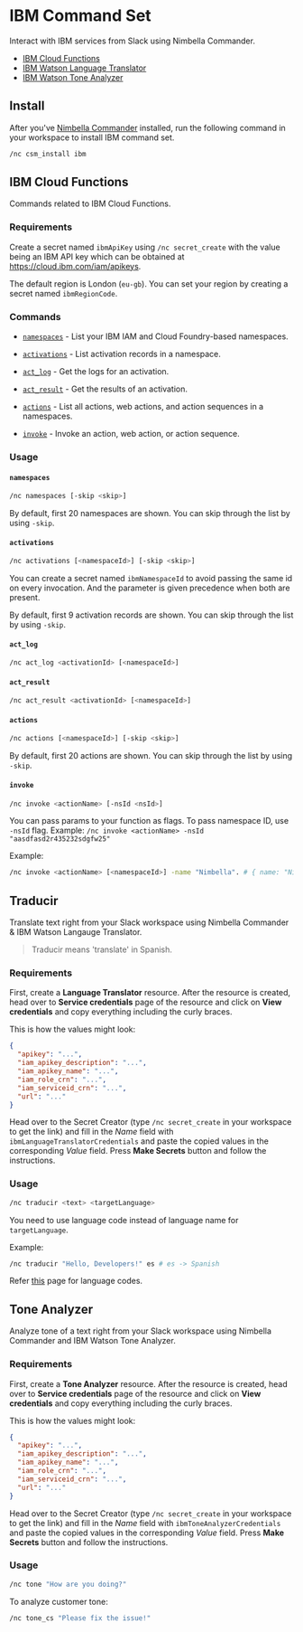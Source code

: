 # IBM Command Set

Interact with IBM services from Slack using Nimbella Commander.

- [IBM Cloud Functions](#IBM-Cloud-Functions)
- [IBM Watson Language Translator](#Traducir)
- [IBM Watson Tone Analyzer](#Tone-Analyzer)

## Install

After you've [Nimbella Commander](https://nimbella.com/product/commander) installed, run the following command in your workspace to install IBM command set.

```sh
/nc csm_install ibm
```

## IBM Cloud Functions

Commands related to IBM Cloud Functions.

### Requirements

Create a secret named `ibmApiKey` using `/nc secret_create` with the value being an IBM API key which can be obtained at https://cloud.ibm.com/iam/apikeys.

The default region is London (`eu-gb`). You can set your region by creating a secret named `ibmRegionCode`.

### Commands

- [`namespaces`](#namespaces) - List your IBM IAM and Cloud Foundry-based namespaces.

- [`activations`](#activations) - List activation records in a namespace.

- [`act_log`](#act_log) - Get the logs for an activation.

- [`act_result`](#act_result) - Get the results of an activation.

- [`actions`](#actions) - List all actions, web actions, and action sequences in a namespaces.

- [`invoke`](#invoke) - Invoke an action, web action, or action sequence.

### Usage

#### `namespaces`

```sh
/nc namespaces [-skip <skip>]
```

By default, first 20 namespaces are shown. You can skip through the list by using `-skip`.

#### `activations`

```sh
/nc activations [<namespaceId>] [-skip <skip>]
```

You can create a secret named `ibmNamespaceId` to avoid passing the same id on every invocation. And the parameter is given precedence when both are present.

By default, first 9 activation records are shown. You can skip through the list by using `-skip`.

#### `act_log`

```sh
/nc act_log <activationId> [<namespaceId>]
```

#### `act_result`

```sh
/nc act_result <activationId> [<namespaceId>]
```

#### `actions`

```sh
/nc actions [<namespaceId>] [-skip <skip>]
```

By default, first 20 actions are shown. You can skip through the list by using `-skip`.

#### `invoke`

```sh
/nc invoke <actionName> [-nsId <nsId>]
```

You can pass params to your function as flags. To pass namespace ID, use `-nsId` flag. Example: `/nc invoke <actionName> -nsId "aasdfasd2r435232sdgfw25"`

Example:

```sh
/nc invoke <actionName> [<namespaceId>] -name "Nimbella". # { name: "Nimbella" }
```

## Traducir

Translate text right from your Slack workspace using Nimbella Commander & IBM Watson Langauge Translator.

> Traducir means 'translate' in Spanish.

### Requirements

First, create a **Language Translator** resource. After the resource is created, head over to **Service credentials** page of the resource and click on **View credentials** and copy everything including the curly braces.

This is how the values might look:

```json
{
  "apikey": "...",
  "iam_apikey_description": "...",
  "iam_apikey_name": "...",
  "iam_role_crn": "...",
  "iam_serviceid_crn": "...",
  "url": "..."
}
```

Head over to the Secret Creator (type `/nc secret_create` in your workspace to get the link) and fill in the _Name_ field with `ibmLanguageTranslatorCredentials` and paste the copied values in the corresponding _Value_ field. Press **Make Secrets** button and follow the instructions.

### Usage

```sh
/nc traducir <text> <targetLanguage>
```

You need to use language code instead of language name for `targetLanguage`.

Example:

```sh
/nc traducir "Hello, Developers!" es # es -> Spanish
```

Refer [this](https://en.wikipedia.org/wiki/List_of_ISO_639-1_codes) page for language codes.

## Tone Analyzer

Analyze tone of a text right from your Slack workspace using Nimbella Commander and IBM Watson Tone Analyzer.

### Requirements

First, create a **Tone Analyzer** resource. After the resource is created, head over to **Service credentials** page of the resource and click on **View credentials** and copy everything including the curly braces.

This is how the values might look:

```json
{
  "apikey": "...",
  "iam_apikey_description": "...",
  "iam_apikey_name": "...",
  "iam_role_crn": "...",
  "iam_serviceid_crn": "...",
  "url": "..."
}
```

Head over to the Secret Creator (type `/nc secret_create` in your workspace to get the link) and fill in the _Name_ field with `ibmToneAnalyzerCredentials` and paste the copied values in the corresponding _Value_ field. Press **Make Secrets** button and follow the instructions.

### Usage

```sh
/nc tone "How are you doing?"
```

To analyze customer tone:

```sh
/nc tone_cs "Please fix the issue!"
```
